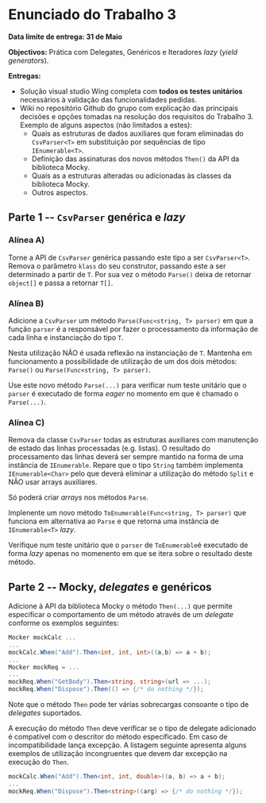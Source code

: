 # Enunciado do Trabalho 3

**Data limite de entrega: 31 de Maio**

**Objectivos:** Prática com Delegates, Genéricos e Iteradores _lazy_ (_yield generators_).

**Entregas:**
* Solução visual studio Wing completa com **todos os testes unitários** necessários
  à validação das funcionalidades pedidas.
* Wiki no repositório Github do grupo com explicação das principais decisões e opções
  tomadas na resolução dos requisitos do Trabalho 3. Exemplo de alguns aspectos
  (não limitados a estes):
  * Quais as estruturas de dados auxiliares que foram eliminadas do `CsvParser<T>`
    em substituição por sequências de tipo `IEnumerable<T>`.
  * Definição das assinaturas dos novos métodos `Then()` da API da biblioteca Mocky.
  * Quais as a estruturas alteradas ou adicionadas às classes da biblioteca Mocky.
  * Outros aspectos.


## Parte 1 --  `CsvParser` genérica e _lazy_

### Alínea A)

Torne a API de `CsvParser` genérica passando este tipo a ser `CsvParser<T>`.
Remova o parâmetro `klass` do seu construtor, passando este a ser determinado a
partir de `T`.
Por sua vez o método `Parse()` deixa de retornar `object[]` e passa a retornar
`T[]`.

### Alínea B)

Adicione a `CsvParser` um método `Parse(Func<string, T> parser)` em que a função
`parser` é a responsável por fazer o processamento da informação de cada linha e
instanciação do tipo `T`.

Nesta utilização NÃO é usada reflexão na instanciação de `T`. Mantenha em
funcionamento a possibilidade de utilização de um dos dois métodos:
`Parse()` ou `Parse(Func<string, T> parser)`.

Use este novo método `Parse(...)` para verificar num teste unitário que o
`parser` é executado de forma _eager_  no momento em que é chamado o
`Parse(...)`.

### Alínea C)

Remova da classe `CsvParser` todas as estruturas auxiliares com manutenção de
estado das linhas processadas (e.g. listas). O resultado do processamento das
linhas deverá ser sempre mantido na forma de uma instância de `IEnumerable`.
Repare que o tipo `String` também implementa `IEnumerable<Char>` pelo que deverá
eliminar a utilização do método `Split` e NÃO usar arrays auxiliares.

Só poderá criar _arrays_ nos métodos `Parse`. 

Implenente um novo método `ToEnumerable(Func<string, T> parser)` que funciona em
alternativa ao `Parse` e que retorna uma instância  de `IEnumerable<T>` _lazy_.

Verifique num teste unitário que o `parser` de `ToEnumerable`é executado de
forma _lazy_ apenas no momenento em que se itera sobre o resultado deste método.

## Parte 2 --  Mocky, _delegates_ e genéricos

Adicione à API da biblioteca Mocky o método `Then(...)` que permite especificar
o comportamento de um método através de um _delegate_ conforme os exemplos
seguintes:

```csharp
Mocker mockCalc ...
...
mockCalc.When("Add").Then<int, int, int>((a,b) => a + b);
...
Mocker mockReq = ...
...
mockReq.When("GetBody").Then<string, string>(url => ...);
mockReq.When("Dispose").Then(() => {/* do nothing */});
```

Note que o método `Then` pode ter várias sobrecargas consoante o tipo de
_delegates_ suportados.

A execução do método `Then` deve verificar se o tipo de delegate adicionado é
compatível com o descritor do método especificado. Em caso de incompatibilidade
lança excepção. A listagem seguinte apresenta alguns exemplos de utilização
incongruentes que devem dar excepção na execução do `Then`.

```csharp
mockCalc.When("Add").Then<int, int, double>((a, b) => a + b);
...
mockReq.When("Dispose").Then<string>((arg) => {/* do nothing */});
```
